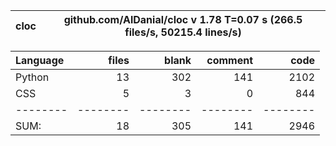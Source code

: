 cloc|github.com/AlDanial/cloc v 1.78  T=0.07 s (266.5 files/s, 50215.4 lines/s)
--- | ---

Language|files|blank|comment|code
:-------|-------:|-------:|-------:|-------:
Python|13|302|141|2102
CSS|5|3|0|844
--------|--------|--------|--------|--------
SUM:|18|305|141|2946
